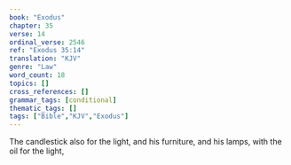 ```yaml
---
book: "Exodus"
chapter: 35
verse: 14
ordinal_verse: 2546
ref: "Exodus 35:14"
translation: "KJV"
genre: "Law"
word_count: 18
topics: []
cross_references: []
grammar_tags: [conditional]
thematic_tags: []
tags: ["Bible","KJV","Exodus"]
---
```

The candlestick also for the light, and his furniture, and his lamps, with the oil for the light,

